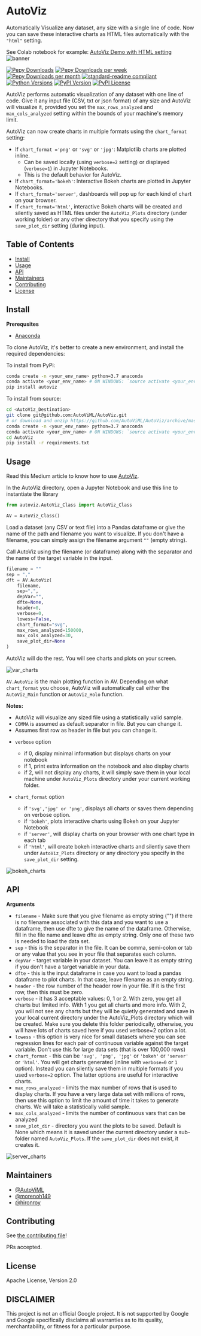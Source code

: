 # AutoViz

Automatically Visualize any dataset, any size with a single line of code. Now you can save these interactive charts as HTML files automatically with the `"html"` setting.

See Colab notebook for example: [AutoViz Demo with HTML setting](https://colab.research.google.com/drive/1r5QqESRZDY98FFfDOgVtMAVA_oaGtqqx?usp=sharing)
![banner](intro2.gif)

[![Pepy Downloads](https://pepy.tech/badge/autoviz)](https://pepy.tech/project/autoviz)
[![Pepy Downloads per week](https://pepy.tech/badge/autoviz/week)](https://pepy.tech/project/autoviz)
[![Pepy Downloads per month](https://pepy.tech/badge/autoviz/month)](https://pepy.tech/project/autoviz)
[![standard-readme compliant](https://img.shields.io/badge/standard--readme-OK-green.svg)](https://github.com/RichardLitt/standard-readme)
[![Python Versions](https://img.shields.io/pypi/pyversions/autoviz.svg)](https://pypi.org/project/autoviz)
[![PyPI Version](https://img.shields.io/pypi/v/autoviz.svg)](https://pypi.org/project/autoviz)
[![PyPI License](https://img.shields.io/pypi/l/autoviz.svg)](https://github.com/AutoViML/AutoViz/blob/master/LICENSE)

AutoViz performs automatic visualization of any dataset with one line of code.
Give it any input file (CSV, txt or json format) of any size and AutoViz will visualize it, provided you set the `max_rows_analyzed` and `max_cols_analyzed` setting within the bounds of your machine's memory limit. 

AutoViz can now create charts in multiple  formats using the `chart_format` setting:
- If `chart_format ='png'` or `'svg'` or `'jpg'`: Matplotlib charts are plotted inline.
    * Can be saved locally (using `verbose=2` setting) or displayed (`verbose=1`) in Jupyter Notebooks.
    * This is the default behavior for AutoViz.
- If `chart_format='bokeh'`: Interactive Bokeh charts are plotted in Jupyter Notebooks.
- If `chart_format='server'`, dashboards will pop up for each kind of chart on your browser.
- If `chart_format='html'`, interactive Bokeh charts will be created and silently saved as HTML files under the `AutoViz_Plots` directory (under working folder) or any other directory that you specify using the `save_plot_dir` setting (during input).

## Table of Contents

- [Install](#install)
- [Usage](#usage)
- [API](#api)
- [Maintainers](#maintainers)
- [Contributing](#contributing)
- [License](#license)

## Install

**Prerequsites**

- [Anaconda](https://docs.anaconda.com/anaconda/install/)

To clone AutoViz, it's better to create a new environment, and install the required dependencies:

To install from PyPi:

```sh
conda create -n <your_env_name> python=3.7 anaconda
conda activate <your_env_name> # ON WINDOWS: `source activate <your_env_name>`
pip install autoviz
```

To install from source:

```sh
cd <AutoViz_Destination>
git clone git@github.com:AutoViML/AutoViz.git
# or download and unzip https://github.com/AutoViML/AutoViz/archive/master.zip
conda create -n <your_env_name> python=3.7 anaconda
conda activate <your_env_name> # ON WINDOWS: `source activate <your_env_name>`
cd AutoViz
pip install -r requirements.txt
```

## Usage

Read this Medium article to know how to use [AutoViz](https://towardsdatascience.com/autoviz-a-new-tool-for-automated-visualization-ec9c1744a6ad).

In the AutoViz directory, open a Jupyter Notebook and use this line to instantiate the library

```py
from autoviz.AutoViz_Class import AutoViz_Class

AV = AutoViz_Class()
```

Load a dataset (any CSV or text file) into a Pandas dataframe or give the name of the path and filename you want to visualize.
If you don't have a filename, you can simply assign the filename argument `""` (empty string).

Call AutoViz using the filename (or dataframe) along with the separator and the name of the target variable in the input.

```py
filename = ""
sep = ","
dft = AV.AutoViz(
    filename,
    sep=",",
    depVar="",
    dfte=None,
    header=0,
    verbose=0,
    lowess=False,
    chart_format="svg",
    max_rows_analyzed=150000,
    max_cols_analyzed=30,
    save_plot_dir=None
)
```
AutoViz will do the rest. You will see charts and plots on your screen.

![var_charts](var_charts.JPG)

`AV.AutoViz` is the main plotting function in AV. Depending on what `chart_format` you choose, AutoViz will automatically call either the `AutoViz_Main` function or `AutoViz_Holo` function. 

**Notes:**

* AutoViz will visualize any sized file using a statistically valid sample.
* `COMMA` is assumed as default separator in file. But you can change it.
* Assumes first row as header in file but you can change it.
- `verbose` option
  - if 0, display minimal information but displays charts on your notebook
  - if 1, print extra information on the notebook and also display charts
  - if 2, will not display any charts, it will simply save them in your local machine under `AutoViz_Plots` directory under your current working folder.

- `chart_format` option
  - if `'svg','jpg' or 'png'`, displays all charts or saves them depending on verbose option.
  - if `'bokeh'`, plots interactive charts using Bokeh on your Jupyter Notebook
  - if `'server'`, will display charts on your browser with one chart type in each tab
  - if `'html'`, will create bokeh interactive charts and silently save them under `AutoViz_Plots` directory or any directory you specify in the `save_plot_dir` setting.

![bokeh_charts](bokeh_charts.JPG)

## API

**Arguments**

- `filename` - Make sure that you give filename as empty string ("") if there is no filename associated with this data and you want to use a dataframe, then use dfte to give the name of the dataframe. Otherwise, fill in the file name and leave dfte as empty string. Only one of these two is needed to load the data set.
- `sep` - this is the separator in the file. It can be comma, semi-colon or tab or any value that you see in your file that separates each column.
- `depVar` - target variable in your dataset. You can leave it as empty string if you don't have a target variable in your data.
- `dfte` - this is the input dataframe in case you want to load a pandas dataframe to plot charts. In that case, leave filename as an empty string.
- `header` - the row number of the header row in your file. If it is the first row, then this must be zero.
- `verbose` - it has 3 acceptable values: 0, 1 or 2. With zero, you get all charts but limited info. With 1 you get all charts and more info. With 2, you will not see any charts but they will be quietly generated and save in your local current directory under the AutoViz_Plots directory which will be created. Make sure you delete this folder periodically, otherwise, you will have lots of charts saved here if you used verbose=2 option a lot.
- `lowess` - this option is very nice for small datasets where you can see regression lines for each pair of continuous variable against the target variable. Don't use this for large data sets (that is over 100,000 rows)
- `chart_format` - this can be `'svg', 'png', 'jpg'` or `'bokeh'` or `'server'` or `'html'`. You will get charts generated (inline with `verbose=0` or `1` option). Instead you can silently save them in multiple formats if you used `verbose=2` option. The latter options are useful for interactive charts.
- `max_rows_analyzed` - limits the max number of rows that is used to display charts. If you have a very large data set with millions of rows, then use this option to limit the amount of time it takes to generate charts. We will take a statistically valid sample.
- `max_cols_analyzed` - limits the number of continuous vars that can be analyzed
- `save_plot_dir` - directory you want the plots to be saved. Default is None which means it is saved under the current directory under a sub-folder named `AutoViz_Plots`. If the `save_plot_dir` does not exist, it creates it.

![server_charts](server_charts.JPG)

## Maintainers

* [@AutoViML](https://github.com/AutoViML)
* [@morenoh149](https://github.com/morenoh149)
* [@hironroy](https://github.com/hironroy)

## Contributing

See [the contributing file](contributing.md)!

PRs accepted.

## License

Apache License, Version 2.0

## DISCLAIMER
This project is not an official Google project. It is not supported by Google and Google specifically disclaims all warranties as to its quality, merchantability, or fitness for a particular purpose.
